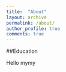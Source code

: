 ```yaml
---
title:  "About"
layout: archive
permalink: /about/
author_profile: true
comments: true
---
```




##Education



Hello mymy

